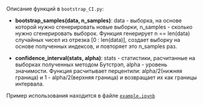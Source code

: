 Описание функций в `bootstrap_CI.py`:
  - **bootstrap_samples(data, n_samples)**: data - выборкa, на основе которой нужно сгенерировать новые выборки, n_samples - сколько нужно сгенерировать выборок.
     Функция генерирует n == len(data) случайных чисел из отрезка [0 : len(data)], создает выборку на основе полученных индексов, и повторяет это n_samples раз.
     
  - **confidence_interval(stats, alpha)**: stats - статистики, расчитанные на выборках полученных методом Бутстрэп, alpha - уровень значимости. Функция расчитывает перцентили: alpha/2(нижняя граница) и 1 - alpha/2(верхняя граница) и возвращает их как границы интервала.


Пример использования находится в файле [`example.ipynb`](https://github.com/simonyelisey/academic/blob/main/statistics/bootstap/example.ipynb)
